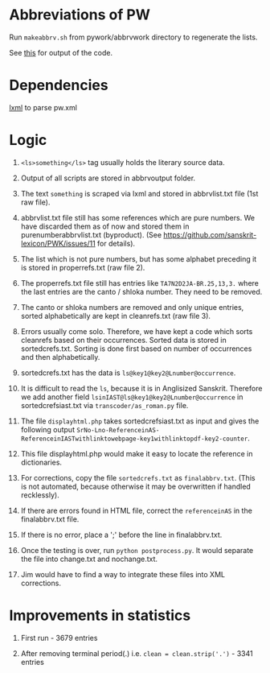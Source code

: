 # Abbreviations of PW
Run `makeabbrv.sh` from pywork/abbrvwork directory to regenerate the lists.

See [this](http://drdhaval2785.github.io/pw/abbrv/display.html) for output of the code.

# Dependencies
[lxml](http://lxml.de/) to parse pw.xml

# Logic
1. `<ls>something</ls>` tag usually holds the literary source data.

2. Output of all scripts are stored in abbrvoutput folder.

3. The text `something` is scraped via lxml and stored in abbrvlist.txt file (1st raw file).

4. abbrvlist.txt file still has some references which are pure numbers. We have discarded them as of now and stored them in purenumberabbrvlist.txt (byproduct). (See https://github.com/sanskrit-lexicon/PWK/issues/11 for details).

5. The list which is not pure numbers, but has some alphabet preceding it is stored in properrefs.txt (raw file 2).

6. The properrefs.txt file still has entries like `TA7N2D2JA-BR.25,13,3.` where the last entries are the canto / shloka number. They need to be removed.

7. The canto or shloka numbers are removed and only unique entries, sorted alphabetically are kept in cleanrefs.txt (raw file 3).

8. Errors usually come solo. Therefore, we have kept a code which sorts cleanrefs based on their occurrences. Sorted data is stored in sortedcrefs.txt. Sorting is done first based on number of occurrences and then alphabetically.

9. sortedcrefs.txt has the data is `ls@key1@key2@Lnumber@occurrence`.

10. It is difficult to read the `ls`, because it is in Anglisized Sanskrit. Therefore we add another field `lsinIAST@ls@key1@key2@Lnumber@occurrence` in  sortedcrefsiast.txt via `transcoder/as_roman.py` file.

11. The file `displayhtml.php` takes sortedcrefsiast.txt as input and gives the following output `SrNo-Lno-ReferenceinAS-ReferenceinIASTwithlinktowebpage-key1withlinktopdf-key2-counter`.

12. This file displayhtml.php would make it easy to locate the reference in dictionaries.

13. For corrections, copy the file `sortedcrefs.txt` as `finalabbrv.txt`. (This is not automated, because otherwise it may be overwritten if handled recklessly).

14. If there are errors found in HTML file, correct the `referenceinAS` in the finalabbrv.txt file.

15. If there is no error, place a ';' before the line in finalabbrv.txt.

16. Once the testing is over, run `python postprocess.py`. It would separate the file into change.txt and nochange.txt.

17. Jim would have to find a way to integrate these files into XML corrections.


# Improvements in statistics
1. First run - 3679 entries

2. After removing terminal period(.) i.e. `clean = clean.strip('.')` - 3341 entries

